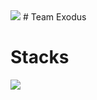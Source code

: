 <img src="https://capsule-render.vercel.app/api?type=wave&color=auto&height=200&animation=fadeIn&section=header&text=Team%20Exodus&fontSize=90" />
# Team Exodus


# Stacks

<img src="https://capsule-render.vercel.app/api?type=wave&height=160&section=footer&fontSize=90" />
